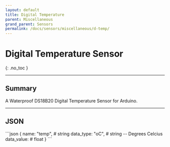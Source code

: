 ```yaml
---
layout: default
title: Digital Temperature
parent: Miscellaneous
grand_parent: Sensors
permalink: /docs/sensors/miscellaneous/d-temp/
---
```


# Digital Temperature Sensor
{: .no_toc }

---

## Summary

A Waterproof DS18B20 Digital Temperature Sensor for Arduino.

---

## JSON 

<div class="code-example" markdown="1">
```json
{
  name: "temp",       # string
  data_type: "oC",    # string -- Degrees Celcius
  data_value:         # float
}
```
</div>

<!-- ### Convert units

<div class="code-example" markdown="1">
The adc to raw value can  be converted into two datatypes:

ADC Voltage: ADC_Raw
</div> -->
